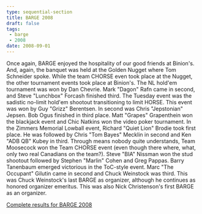 ```yaml
---
type: sequential-section
title: BARGE 2008
draft: false
tags:
 - barge
 - 2008
date: 2008-09-01
---
```


Once again, BARGE enjoyed the hospitality of our good friends at Binion's. And,
again, the banquet was held at the Golden Nugget where Tom Schneider
spoke. While the team CHORSE even took place at the Nugget, the other
tournament events took place at Binion's. The NL hold'em tournament was won by
Dan Chevrie. Mark &quot;Dagon&quot; Rafn came in second, and Steve
&quot;Lunchbox&quot; Forcash finished third. The Tuesday event was the sadistic
no-limit hold'em shootout transitioning to limit HORSE. This event was won by
Guy &quot;Grizz&quot; Berentsen. In second was Chris &quot;Jepstonian&quot;
Jepsen. Bob Ogus finished in third place. Matt &quot;Grapes&quot; Grapenthein
won the blackjack event and Chic Natkins won the video poker tournament. In the
Zimmers Memorial Lowball event, Richard &quot;Quiet Lion&quot; Brodie took
first place. He was followed by Chris &quot;Tom Bayes&quot; Mecklin in second
and Ken &quot;ADB QB&quot; Kubey in third. Through means nobody quite
understands, Team Moosecock won the Team CHORSE event (even though there where,
what, only two real Canadians on the team?). Steve &quot;BIA&quot; Nissman won
the stud shootout followed by Stephen &quot;Marlin&quot; Cohen and Greg
Pappas. Barry Tanenbaum emerged victorious in the ToC-style event. Marc
&quot;The Occupant&quot; Gilutin came in second and Chuck Weinstock was
third. This was Chuck Weinstock's last BARGE as organizer, although he
continues as honored organizer emeritus. This was also Nick Christenson's first
BARGE as an organizer.

[Complete results for BARGE 2008](/barge/results/2008)
